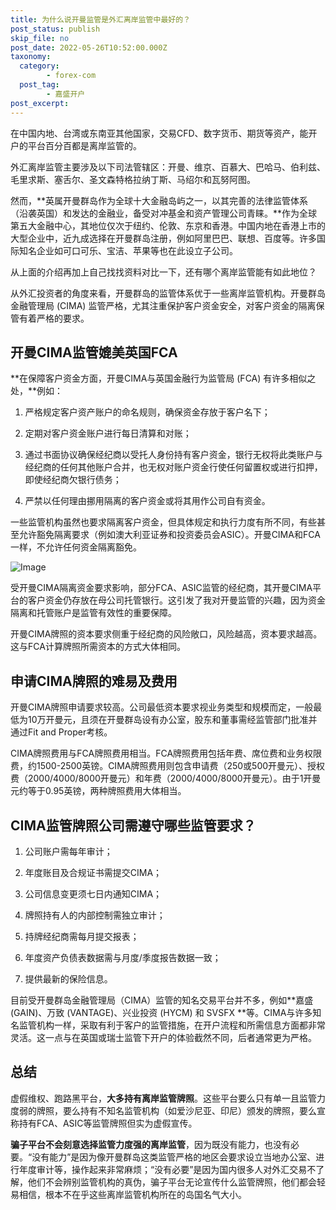```yaml
---
title: 为什么说开曼监管是外汇离岸监管中最好的？
post_status: publish
skip_file: no
post_date: 2022-05-26T10:52:00.000Z
taxonomy:
  category:
        - forex-com
  post_tag:
        - 嘉盛开户
post_excerpt: 
---
```

在中国内地、台湾或东南亚其他国家，交易CFD、数字货币、期货等资产，能开户的平台百分百都是离岸监管的。

外汇离岸监管主要涉及以下司法管辖区：开曼、维京、百慕大、巴哈马、伯利兹、毛里求斯、塞舌尔、圣文森特格拉纳丁斯、马绍尔和瓦努阿图。

然而，**英属开曼群岛作为全球十大金融岛屿之一，以其完善的法律监管体系（沿袭英国）和发达的金融业，备受对冲基金和资产管理公司青睐。**作为全球第五大金融中心，其地位仅次于纽约、伦敦、东京和香港。中国内地在香港上市的大型企业中，近九成选择在开曼群岛注册，例如阿里巴巴、联想、百度等。许多国际知名企业如可口可乐、宝洁、苹果等也在此设立子公司。

从上面的介绍再加上自己找找资料对比一下，还有哪个离岸监管能有如此地位？

从外汇投资者的角度来看，开曼群岛的监管体系优于一些离岸监管机构。开曼群岛金融管理局 (CIMA) 监管严格，尤其注重保护客户资金安全，对客户资金的隔离保管有着严格的要求。

## 开曼CIMA监管媲美英国FCA

**在保障客户资金方面，开曼CIMA与英国金融行为监管局 (FCA) 有许多相似之处，**例如：

1. 严格规定客户资产账户的命名规则，确保资金存放于客户名下；

1. 定期对客户资金账户进行每日清算和对账；

1. 通过书面协议确保经纪商以受托人身份持有客户资金，银行无权将此类账户与经纪商的任何其他账户合并，也无权对账户资金行使任何留置权或进行扣押，即使经纪商欠银行债务；

1. 严禁以任何理由挪用隔离的客户资金或将其用作公司自有资金。

一些监管机构虽然也要求隔离客户资金，但具体规定和执行力度有所不同，有些甚至允许豁免隔离要求（例如澳大利亚证券和投资委员会ASIC）。开曼CIMA和FCA一样，不允许任何资金隔离豁免。

![Image](https://prod-files-secure.s3.us-west-2.amazonaws.com/39ed1227-6d7d-4570-be36-9ccd4a2c4241/bd849744-3fcb-4a37-8312-357962c8f065/image.png?X-Amz-Algorithm=AWS4-HMAC-SHA256&X-Amz-Content-Sha256=UNSIGNED-PAYLOAD&X-Amz-Credential=ASIAZI2LB466QHWNNITE%2F20250811%2Fus-west-2%2Fs3%2Faws4_request&X-Amz-Date=20250811T161352Z&X-Amz-Expires=3600&X-Amz-Security-Token=IQoJb3JpZ2luX2VjELj%2F%2F%2F%2F%2F%2F%2F%2F%2F%2FwEaCXVzLXdlc3QtMiJGMEQCIBtoY94nw1jym6jVHXK%2Fop7zMwakW%2BuScszR%2BAkaI%2FziAiAqeL796bbceMm2vvq2AJHPeb%2BS%2FWfT%2Bf362YFliFHubSqIBAjx%2F%2F%2F%2F%2F%2F%2F%2F%2F%2F8BEAAaDDYzNzQyMzE4MzgwNSIMzs6y0q4T5ELBK10dKtwDATuWFDdp0VWtIXgsVv75hAJaz%2B4b0TvEfuWYSfaZoOQ284gW%2FZNbjfLhnWw13nkbA0ahlQmm2EnxB2JhsAQTSJ1LjInIOjFvXl2s9G3OdeIvPb7YdzRilsNCKJ3hRGobqj7ssLOVQyPLashegyIcodEBZ2HuAovdNly5m6Dea2vQGE%2F%2FLHhfOku6pribNxFFSaRk65mt16VpKgT1DQEsieizH7mgYRiHBr7BWPi73Xc%2FnwnRI2tAKuGLKAN%2BKWI8NOpYcRmY8EZCRvI8xA14y%2Fu3fVRYbAHJ%2FJzs4n0hf%2Fvkk4Ob0oGNIthicDJGyB%2BEa8jc5v9yJdvgPEf27YPh6Ym%2B9qk5P8JEuslk0zIFPaQwGqBlNxdfCT8FatXk8NotX9GJYG0EMyoPqdaXlrsrJ6PgzaSVMk8DzDUAwBJ%2Ff3PRuafRLPyOhHyWCrrKAOLo1cZjCf9icVTWwLd%2BwAij%2BzylOwJ%2FLiiMHofznPSRJyzusnoYNOXKo7fXsLBn0wVFplr9bE6xOffs%2F8rHHzfnGqwL9BI0dVV22tj3vjT7zFMZzuq0%2FUPmY81R1K6%2FYCSNymCMoei3R5UyhhyHGzghzhjTgcTFeicNs%2Fl%2Fga78CY0icUd0eXmXborQ1W4wnKroxAY6pgGbjmqI%2Fotp32otAwHO2eXGVPWgriiU%2FCtuMabzoPxQyYamfMjtArcyMwfQ08iupG7BXZCnktd5g9AtFVCT4XLbFIIP3dZebv1oIzc8Db2DFUUJ1JdfTT08DSp0qz3iDUBStDP%2Btlco1Wdf28HXw56AFqnm01YRhVanKIAFdXfFtPHI7x5dPAmAEEEaKq6lZHmpM9Xc10RULW1pk5wWBol%2BOsqCzehb&X-Amz-Signature=946f7088342e2e2446ed27fc5293167ae63a1331c3ebb21865c1a5ebf4bb026f&X-Amz-SignedHeaders=host&x-amz-checksum-mode=ENABLED&x-id=GetObject)

受开曼CIMA隔离资金要求影响，部分FCA、ASIC监管的经纪商，其开曼CIMA平台的客户资金仍存放在母公司托管银行。这引发了我对开曼监管的兴趣，因为资金隔离和托管账户是监管有效性的重要保障。

开曼CIMA牌照的资本要求侧重于经纪商的风险敞口，风险越高，资本要求越高。这与FCA计算牌照所需资本的方式大体相同。

## **申请CIMA牌照的难易及费用**

开曼CIMA牌照申请要求较高。公司最低资本要求视业务类型和规模而定，一般最低为10万开曼元，且须在开曼群岛设有办公室，股东和董事需经监管部门批准并通过Fit and Proper考核。

CIMA牌照费用与FCA牌照费用相当。FCA牌照费用包括年费、席位费和业务权限费，约1500-2500英镑。CIMA牌照费用则包含申请费（250或500开曼元）、授权费（2000/4000/8000开曼元）和年费（2000/4000/8000开曼元）。由于1开曼元约等于0.95英镑，两种牌照费用大体相当。

## CIMA监管牌照公司需遵守哪些监管要求？

1. 公司账户需每年审计；

1. 年度账目及合规证书需提交CIMA；

1. 公司信息变更须七日内通知CIMA；

1. 牌照持有人的内部控制需独立审计；

1. 持牌经纪商需每月提交报表；

1. 年度资产负债表数据需与月度/季度报告数据一致；

1. 提供最新的保险信息。

目前受开曼群岛金融管理局（CIMA）监管的知名交易平台并不多，例如**嘉盛 (GAIN)、万致 (VANTAGE)、兴业投资 (HYCM) 和 SVSFX **等。CIMA与许多知名监管机构一样，采取有利于客户的监管措施，在开户流程和所需信息方面都非常灵活。这一点与在英国或瑞士监管下开户的体验截然不同，后者通常更为严格。

## 总结

虚假维权、跑路黑平台，**大多持有离岸监管牌照**。这些平台要么只有单一且监管力度弱的牌照，要么持有不知名监管机构（如爱沙尼亚、印尼）颁发的牌照，要么宣称持有FCA、ASIC等监管牌照但实为虚假宣传。

**骗子平台不会刻意选择监管力度强的离岸监管**，因为既没有能力，也没有必要。“没有能力”是因为像开曼群岛这类监管严格的地区会要求设立当地办公室、进行年度审计等，操作起来非常麻烦；“没有必要”是因为国内很多人对外汇交易不了解，他们不会辨别监管机构的真伪，骗子平台无论宣传什么监管牌照，他们都会轻易相信，根本不在乎这些离岸监管机构所在的岛国名气大小。